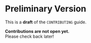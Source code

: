 # Preliminary Version

This is a **draft** of the `CONTRIBUTING` guide.

**Contributions are not open yet.**  
Please check back later!